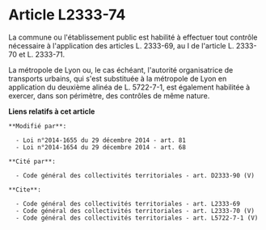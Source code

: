 # Article L2333-74

La commune ou l'établissement public est habilité à effectuer tout contrôle nécessaire à l'application des articles L.
2333-69, au I de l'article L. 2333-70 et L. 2333-71. 

La métropole de Lyon ou, le cas échéant, l'autorité organisatrice de transports urbains, qui s'est substituée à la métropole
de Lyon en application du deuxième alinéa de L. 5722-7-1, est également habilitée à exercer, dans son périmètre, des
contrôles de même nature.

**Liens relatifs à cet article**

	**Modifié par**:

	  - Loi n°2014-1655 du 29 décembre 2014 - art. 81
	  - Loi n°2014-1654 du 29 décembre 2014 - art. 68

	**Cité par**:

	  - Code général des collectivités territoriales - art. D2333-90 (V)

	**Cite**:

	  - Code général des collectivités territoriales - art. L2333-69
	  - Code général des collectivités territoriales - art. L2333-70 (V)
	  - Code général des collectivités territoriales - art. L5722-7-1 (V)
